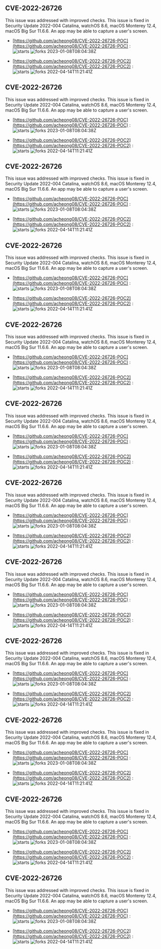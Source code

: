 ## CVE-2022-26726
 This issue was addressed with improved checks. This issue is fixed in Security Update 2022-004 Catalina, watchOS 8.6, macOS Monterey 12.4, macOS Big Sur 11.6.6. An app may be able to capture a user's screen.

- [https://github.com/acheong08/CVE-2022-26726-POC](https://github.com/acheong08/CVE-2022-26726-POC) :  
![starts](https://img.shields.io/github/stars/acheong08/CVE-2022-26726-POC.svg) 
![forks](https://img.shields.io/github/forks/acheong08/CVE-2022-26726-POC.svg) 
2023-01-08T08:04:38Z

- [https://github.com/acheong08/CVE-2022-26726-POC2](https://github.com/acheong08/CVE-2022-26726-POC2) :  
![starts](https://img.shields.io/github/stars/acheong08/CVE-2022-26726-POC2.svg) 
![forks](https://img.shields.io/github/forks/acheong08/CVE-2022-26726-POC2.svg) 
2022-04-14T11:21:41Z

## CVE-2022-26726
 This issue was addressed with improved checks. This issue is fixed in Security Update 2022-004 Catalina, watchOS 8.6, macOS Monterey 12.4, macOS Big Sur 11.6.6. An app may be able to capture a user's screen.

- [https://github.com/acheong08/CVE-2022-26726-POC](https://github.com/acheong08/CVE-2022-26726-POC) :  
![starts](https://img.shields.io/github/stars/acheong08/CVE-2022-26726-POC.svg) 
![forks](https://img.shields.io/github/forks/acheong08/CVE-2022-26726-POC.svg) 
2023-01-08T08:04:38Z

- [https://github.com/acheong08/CVE-2022-26726-POC2](https://github.com/acheong08/CVE-2022-26726-POC2) :  
![starts](https://img.shields.io/github/stars/acheong08/CVE-2022-26726-POC2.svg) 
![forks](https://img.shields.io/github/forks/acheong08/CVE-2022-26726-POC2.svg) 
2022-04-14T11:21:41Z

## CVE-2022-26726
 This issue was addressed with improved checks. This issue is fixed in Security Update 2022-004 Catalina, watchOS 8.6, macOS Monterey 12.4, macOS Big Sur 11.6.6. An app may be able to capture a user's screen.

- [https://github.com/acheong08/CVE-2022-26726-POC](https://github.com/acheong08/CVE-2022-26726-POC) :  
![starts](https://img.shields.io/github/stars/acheong08/CVE-2022-26726-POC.svg) 
![forks](https://img.shields.io/github/forks/acheong08/CVE-2022-26726-POC.svg) 
2023-01-08T08:04:38Z

- [https://github.com/acheong08/CVE-2022-26726-POC2](https://github.com/acheong08/CVE-2022-26726-POC2) :  
![starts](https://img.shields.io/github/stars/acheong08/CVE-2022-26726-POC2.svg) 
![forks](https://img.shields.io/github/forks/acheong08/CVE-2022-26726-POC2.svg) 
2022-04-14T11:21:41Z

## CVE-2022-26726
 This issue was addressed with improved checks. This issue is fixed in Security Update 2022-004 Catalina, watchOS 8.6, macOS Monterey 12.4, macOS Big Sur 11.6.6. An app may be able to capture a user's screen.

- [https://github.com/acheong08/CVE-2022-26726-POC](https://github.com/acheong08/CVE-2022-26726-POC) :  
![starts](https://img.shields.io/github/stars/acheong08/CVE-2022-26726-POC.svg) 
![forks](https://img.shields.io/github/forks/acheong08/CVE-2022-26726-POC.svg) 
2023-01-08T08:04:38Z

- [https://github.com/acheong08/CVE-2022-26726-POC2](https://github.com/acheong08/CVE-2022-26726-POC2) :  
![starts](https://img.shields.io/github/stars/acheong08/CVE-2022-26726-POC2.svg) 
![forks](https://img.shields.io/github/forks/acheong08/CVE-2022-26726-POC2.svg) 
2022-04-14T11:21:41Z

## CVE-2022-26726
 This issue was addressed with improved checks. This issue is fixed in Security Update 2022-004 Catalina, watchOS 8.6, macOS Monterey 12.4, macOS Big Sur 11.6.6. An app may be able to capture a user's screen.

- [https://github.com/acheong08/CVE-2022-26726-POC](https://github.com/acheong08/CVE-2022-26726-POC) :  
![starts](https://img.shields.io/github/stars/acheong08/CVE-2022-26726-POC.svg) 
![forks](https://img.shields.io/github/forks/acheong08/CVE-2022-26726-POC.svg) 
2023-01-08T08:04:38Z

- [https://github.com/acheong08/CVE-2022-26726-POC2](https://github.com/acheong08/CVE-2022-26726-POC2) :  
![starts](https://img.shields.io/github/stars/acheong08/CVE-2022-26726-POC2.svg) 
![forks](https://img.shields.io/github/forks/acheong08/CVE-2022-26726-POC2.svg) 
2022-04-14T11:21:41Z

## CVE-2022-26726
 This issue was addressed with improved checks. This issue is fixed in Security Update 2022-004 Catalina, watchOS 8.6, macOS Monterey 12.4, macOS Big Sur 11.6.6. An app may be able to capture a user's screen.

- [https://github.com/acheong08/CVE-2022-26726-POC](https://github.com/acheong08/CVE-2022-26726-POC) :  
![starts](https://img.shields.io/github/stars/acheong08/CVE-2022-26726-POC.svg) 
![forks](https://img.shields.io/github/forks/acheong08/CVE-2022-26726-POC.svg) 
2023-01-08T08:04:38Z

- [https://github.com/acheong08/CVE-2022-26726-POC2](https://github.com/acheong08/CVE-2022-26726-POC2) :  
![starts](https://img.shields.io/github/stars/acheong08/CVE-2022-26726-POC2.svg) 
![forks](https://img.shields.io/github/forks/acheong08/CVE-2022-26726-POC2.svg) 
2022-04-14T11:21:41Z

## CVE-2022-26726
 This issue was addressed with improved checks. This issue is fixed in Security Update 2022-004 Catalina, watchOS 8.6, macOS Monterey 12.4, macOS Big Sur 11.6.6. An app may be able to capture a user's screen.

- [https://github.com/acheong08/CVE-2022-26726-POC](https://github.com/acheong08/CVE-2022-26726-POC) :  
![starts](https://img.shields.io/github/stars/acheong08/CVE-2022-26726-POC.svg) 
![forks](https://img.shields.io/github/forks/acheong08/CVE-2022-26726-POC.svg) 
2023-01-08T08:04:38Z

- [https://github.com/acheong08/CVE-2022-26726-POC2](https://github.com/acheong08/CVE-2022-26726-POC2) :  
![starts](https://img.shields.io/github/stars/acheong08/CVE-2022-26726-POC2.svg) 
![forks](https://img.shields.io/github/forks/acheong08/CVE-2022-26726-POC2.svg) 
2022-04-14T11:21:41Z

## CVE-2022-26726
 This issue was addressed with improved checks. This issue is fixed in Security Update 2022-004 Catalina, watchOS 8.6, macOS Monterey 12.4, macOS Big Sur 11.6.6. An app may be able to capture a user's screen.

- [https://github.com/acheong08/CVE-2022-26726-POC](https://github.com/acheong08/CVE-2022-26726-POC) :  
![starts](https://img.shields.io/github/stars/acheong08/CVE-2022-26726-POC.svg) 
![forks](https://img.shields.io/github/forks/acheong08/CVE-2022-26726-POC.svg) 
2023-01-08T08:04:38Z

- [https://github.com/acheong08/CVE-2022-26726-POC2](https://github.com/acheong08/CVE-2022-26726-POC2) :  
![starts](https://img.shields.io/github/stars/acheong08/CVE-2022-26726-POC2.svg) 
![forks](https://img.shields.io/github/forks/acheong08/CVE-2022-26726-POC2.svg) 
2022-04-14T11:21:41Z

## CVE-2022-26726
 This issue was addressed with improved checks. This issue is fixed in Security Update 2022-004 Catalina, watchOS 8.6, macOS Monterey 12.4, macOS Big Sur 11.6.6. An app may be able to capture a user's screen.

- [https://github.com/acheong08/CVE-2022-26726-POC](https://github.com/acheong08/CVE-2022-26726-POC) :  
![starts](https://img.shields.io/github/stars/acheong08/CVE-2022-26726-POC.svg) 
![forks](https://img.shields.io/github/forks/acheong08/CVE-2022-26726-POC.svg) 
2023-01-08T08:04:38Z

- [https://github.com/acheong08/CVE-2022-26726-POC2](https://github.com/acheong08/CVE-2022-26726-POC2) :  
![starts](https://img.shields.io/github/stars/acheong08/CVE-2022-26726-POC2.svg) 
![forks](https://img.shields.io/github/forks/acheong08/CVE-2022-26726-POC2.svg) 
2022-04-14T11:21:41Z

## CVE-2022-26726
 This issue was addressed with improved checks. This issue is fixed in Security Update 2022-004 Catalina, watchOS 8.6, macOS Monterey 12.4, macOS Big Sur 11.6.6. An app may be able to capture a user's screen.

- [https://github.com/acheong08/CVE-2022-26726-POC](https://github.com/acheong08/CVE-2022-26726-POC) :  
![starts](https://img.shields.io/github/stars/acheong08/CVE-2022-26726-POC.svg) 
![forks](https://img.shields.io/github/forks/acheong08/CVE-2022-26726-POC.svg) 
2023-01-08T08:04:38Z

- [https://github.com/acheong08/CVE-2022-26726-POC2](https://github.com/acheong08/CVE-2022-26726-POC2) :  
![starts](https://img.shields.io/github/stars/acheong08/CVE-2022-26726-POC2.svg) 
![forks](https://img.shields.io/github/forks/acheong08/CVE-2022-26726-POC2.svg) 
2022-04-14T11:21:41Z

## CVE-2022-26726
 This issue was addressed with improved checks. This issue is fixed in Security Update 2022-004 Catalina, watchOS 8.6, macOS Monterey 12.4, macOS Big Sur 11.6.6. An app may be able to capture a user's screen.

- [https://github.com/acheong08/CVE-2022-26726-POC](https://github.com/acheong08/CVE-2022-26726-POC) :  
![starts](https://img.shields.io/github/stars/acheong08/CVE-2022-26726-POC.svg) 
![forks](https://img.shields.io/github/forks/acheong08/CVE-2022-26726-POC.svg) 
2023-01-08T08:04:38Z

- [https://github.com/acheong08/CVE-2022-26726-POC2](https://github.com/acheong08/CVE-2022-26726-POC2) :  
![starts](https://img.shields.io/github/stars/acheong08/CVE-2022-26726-POC2.svg) 
![forks](https://img.shields.io/github/forks/acheong08/CVE-2022-26726-POC2.svg) 
2022-04-14T11:21:41Z

## CVE-2022-26726
 This issue was addressed with improved checks. This issue is fixed in Security Update 2022-004 Catalina, watchOS 8.6, macOS Monterey 12.4, macOS Big Sur 11.6.6. An app may be able to capture a user's screen.

- [https://github.com/acheong08/CVE-2022-26726-POC](https://github.com/acheong08/CVE-2022-26726-POC) :  
![starts](https://img.shields.io/github/stars/acheong08/CVE-2022-26726-POC.svg) 
![forks](https://img.shields.io/github/forks/acheong08/CVE-2022-26726-POC.svg) 
2023-01-08T08:04:38Z

- [https://github.com/acheong08/CVE-2022-26726-POC2](https://github.com/acheong08/CVE-2022-26726-POC2) :  
![starts](https://img.shields.io/github/stars/acheong08/CVE-2022-26726-POC2.svg) 
![forks](https://img.shields.io/github/forks/acheong08/CVE-2022-26726-POC2.svg) 
2022-04-14T11:21:41Z

